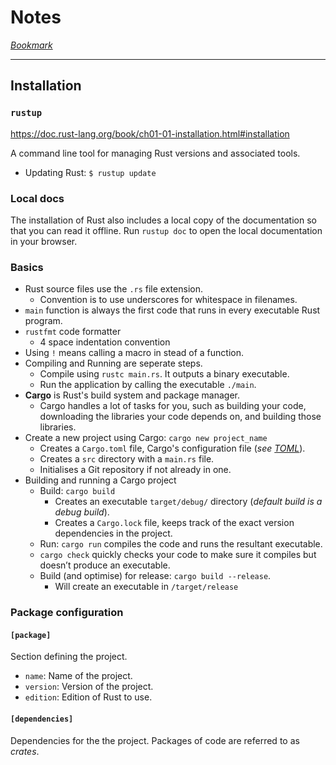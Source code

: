 # Notes

*[Bookmark](https://doc.rust-lang.org/book/ch00-00-introduction.html)*

---

## Installation

### `rustup`

https://doc.rust-lang.org/book/ch01-01-installation.html#installation

A command line tool for managing Rust versions and associated tools.

- Updating Rust:  `$ rustup update`

### Local docs

The installation of Rust also includes a local copy of the documentation so that you can read it offline. Run `rustup doc` to open the local documentation in your browser.

### Basics

- Rust source files use the `.rs` file extension.
    - Convention is to use underscores for whitespace in filenames.
- `main` function is always the first code that runs in every executable Rust program.
- `rustfmt` code formatter
    - 4 space indentation convention
- Using `!` means calling a macro in stead of a function.
- Compiling and Running are seperate steps.
    - Compile using `rustc main.rs`. It outputs a binary executable.
    - Run the application by calling the executable `./main`.
- **Cargo** is Rust's build system and package manager.
    - Cargo handles a lot of tasks for you, such as building your code, downloading the libraries your code depends on, and building those libraries.
- Create a new project using Cargo: `cargo new project_name`
    - Creates a `Cargo.toml` file, Cargo's configuration file (*see [TOML](https://toml.io/en/)*).
    - Creates a `src` directory with a `main.rs` file.
    - Initialises a Git repository if not already in one.
- Building and running a Cargo project
    - Build: `cargo build`
        - Creates an executable `target/debug/` directory (*default build is a debug build*).
        - Creates a `Cargo.lock` file, keeps track of the exact version dependencies in the project.
    - Run: `cargo run` compiles the code and runs the resultant executable.
    - `cargo check` quickly checks your code to make sure it compiles but doesn’t produce an executable.
    - Build (and optimise) for release: `cargo build --release`. 
        - Will create an executable in `/target/release`

### Package configuration

#### `[package]`

Section defining the project.

- `name`: Name of the project.
- `version`: Version of the project.
- `edition`: Edition of Rust to use.

#### `[dependencies]`

Dependencies for the the project. Packages of code are referred to as *crates*.
